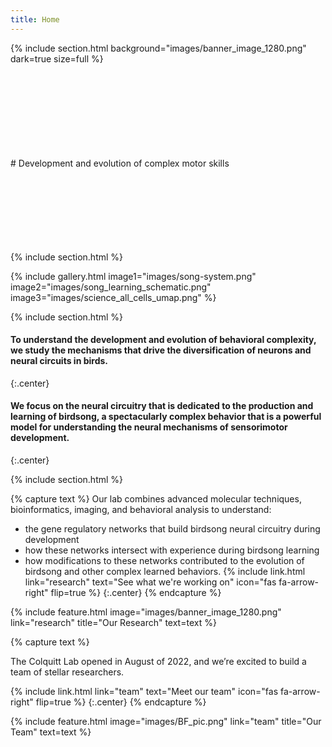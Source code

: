 ```yaml
---
title: Home
---
```



{%
  include section.html
  background="images/banner_image_1280.png"
  dark=true
  size=full
%}

<br>
<br>
<br>
<br>
<br>
<br>
<br>
<br>
# Development and evolution of complex motor skills
<br>
<br>
<br>
<br>
<br>
<br>
<br>
<br>


{% include section.html %}

{% include gallery.html
   image1="images/song-system.png"
   image2="images/song_learning_schematic.png"
   image3="images/science_all_cells_umap.png"
%}

{% include section.html %}

#### To understand the development and evolution of behavioral complexity, we study the mechanisms that drive the diversification of neurons and neural circuits in birds.
{:.center}
#### We focus on the neural circuitry that is dedicated to the production and learning of birdsong, a spectacularly complex behavior that is a powerful model for understanding the neural mechanisms of sensorimotor development.
{:.center}

{% include section.html %}

{% capture text %}
Our lab combines advanced molecular techniques, bioinformatics, imaging, and behavioral analysis to understand:
- the gene regulatory networks that build birdsong neural circuitry during development
- how these networks intersect with experience during birdsong learning
- how modifications to these networks contributed to the evolution of birdsong and other complex learned behaviors.
{%
  include link.html
  link="research"
  text="See what we're working on"
  icon="fas fa-arrow-right"
  flip=true
%}
{:.center}
{% endcapture %}

{%
  include feature.html
  image="images/banner_image_1280.png"
  link="research"
  title="Our Research"
  text=text
%}


{% capture text %}

The Colquitt Lab opened in August of 2022, and we’re excited to build a team of stellar researchers.

{%
  include link.html
  link="team"
  text="Meet our team"
  icon="fas fa-arrow-right"
  flip=true
%}
{:.center}
{% endcapture %}

{%
  include feature.html
  image="images/BF_pic.png"
  link="team"
  title="Our Team"
  text=text
%}
